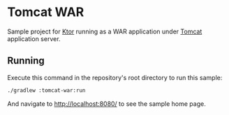 # Tomcat WAR

Sample project for [Ktor](https://ktor.io) running as a WAR application under 
[Tomcat](https://tomcat.apache.org) application server.

## Running

Execute this command in the repository's root directory to run this sample:

```bash
./gradlew :tomcat-war:run
```
 
And navigate to [http://localhost:8080/](http://localhost:8080/) to see the sample home page.  

